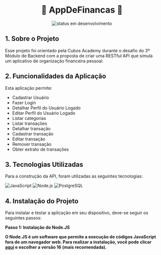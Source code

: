 <h1 align="center"> 💸 AppDeFinancas 💸 </h1>

<div align="center">
  <img alt="status em desenvolvimento" src="https://img.shields.io/badge/status-em%20desenvolvimento-orange" />
</div>

<div>
  <h2> 1. Sobre o Projeto </h2>
  <p>
    Esse projeto foi orientado pela Cubos Academy durante o desafio do 3º Módulo de Backend com a proposta de criar uma RESTful API que simula um aplicativo de organização financeira pessoal.
  </p>
</div>

<div>
  <h2> 2. Funcionalidades da Aplicação </h2>
  <p>
    Esta aplicação permite:
  </p>
  <ul>
    <li>Cadastrar Usuário</li>
    <li>Fazer Login</li>
    <li>Detalhar Perfil do Usuário Logado</li>
    <li>Editar Perfil do Usuário Logado</li>
    <li>Listar categorias</li>
    <li>Listar transações</li>
    <li>Detalhar transação</li>
    <li>Cadastrar transação</li>
    <li>Editar transação</li>
    <li>Remover transação</li>
    <li>Obter extrato de transações</li>
  </ul>
</div>

<div>
  <h2> 3. Tecnologias Utilizadas </h2>
  <p>
    Para a construção da API, foram utilizadas as seguintes tecnologias:
  </p>
   <img alt="JavaScript" src="https://img.shields.io/badge/JavaScript-F7DF1E?style=for-the-badge&logo=javascript&logoColor=black" />
   <img alt="Node.js" src="https://img.shields.io/badge/Node.js-43853D?style=for-the-badge&logo=node.js&logoColor=white" />
   <img alt="PostgreSQL" src="https://img.shields.io/badge/PostgreSQL-316192?style=for-the-badge&logo=postgresql&logoColor=white" />
</div>

<div>
  <h2> 4. Instalação do Projeto </h2>
  <p>
   Para instalar e testar a aplicação em seu dispositivo, deve-se seguir os seguintes passos:
    
   <b>Passo 1: Instalação do Node.JS<b>
   
   O Node.JS é um software que permite a execução de códigos JavaScript fora de um navegador web.
     Para realizar a instalação, você pode clicar <a href="https://nodejs.org/en/" target="blank" >aqui</a> e escolher a versão 16 (mais recomendada).
  </p>
</div>
